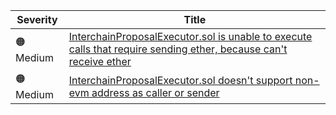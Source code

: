 | Severity          | Title  |
| --------          | -----  |
| :orange_circle: Medium | [InterchainProposalExecutor.sol is unable to execute calls that require sending ether, because can't receive ether](https://github.com/code-423n4/2023-07-axelar-findings/issues/12) |
| :orange_circle: Medium | [InterchainProposalExecutor.sol doesn't support non-evm address as caller or sender](https://github.com/code-423n4/2023-07-axelar-findings/issues/25) |
